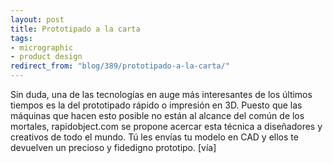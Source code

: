 ```yaml
---
layout: post
title: Prototipado a la carta
tags:
- micrographic
- product design
redirect_from: "blog/389/prototipado-a-la-carta/"
---
```

Sin duda, una de las tecnologías en auge más interesantes de los últimos tiempos es la del prototipado rápido o impresión en 3D. Puesto que las máquinas que hacen esto posible no están al alcance del común de los mortales, rapidobject.com se propone acercar esta técnica a diseñadores y creativos de todo el mundo. Tú les envías tu modelo en CAD y ellos te devuelven un precioso y fidedigno prototipo. [vía]
